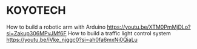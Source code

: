 # KOYOTECH
How to build a robotic arm with Arduino
https://youtu.be/XTM0PmMjDLo?si=Zakup306MPvJMf6F
How to build a traffic light control system
https://youtu.be/iVke_njggc0?si=ah0fa6mxNi0QiaLu
